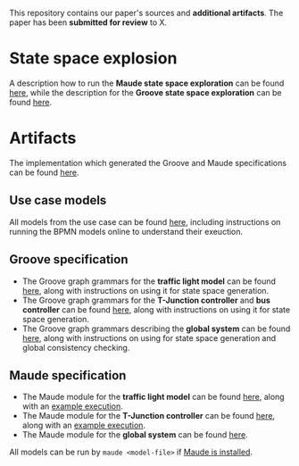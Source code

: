 This repository contains our paper's sources and **additional artifacts**. The paper has been **submitted for review** to X.

# State space explosion

A description how to run the **Maude state space exploration** can be found [here](./artifacts/maude/benchmark/maudeBenchmark.md), while the description for the **Groove state space exploration** can be found [here](./artifacts/graphGrammars/grooveBenchmark.md).


# Artifacts
The implementation which generated the Groove and Maude specifications can be found [here](https://github.com/timKraeuter/Rewrite_Rule_Generation).
## Use case models
All models from the use case can be found [here](./artifacts/use_case/README.md), including instructions on running the BPMN models online to understand their exeuction.

## Groove specification
- The Groove graph grammars for the **traffic light model** can be found [here](./artifacts/graphGrammars/trafficLight.gps/README.md), along with instructions on using it for state space generation.
- The Groove graph grammars for the **T-Junction controller** and **bus controller** can be found [here](./artifacts/graphGrammars/T-Junction.gps/README.md), along with instructions on using it for state space generation.
- The Groove graph grammars describing the **global system** can be found [here](./artifacts/graphGrammars/global.gps/README.md), along with instructions on using for state space generation and global consistency checking.

## Maude specification
- The Maude module for the **traffic light model** can be found [here](./artifacts/maude/trafficLight.maude), along with an [example execution](./artifacts/maude/trafficLight-output.txt).
- The Maude module for the **T-Junction controller** can be found [here](./artifacts/maude/tJunctionController.maude), along with an [example execution](./artifacts/maude/tJunctionController-output.txt).
- The Maude module for the **global system** can be found [here](./artifacts/maude/fullUsecase.maude).

All models can be run by ```maude <model-file>``` if [Maude is installed](https://maude.lcc.uma.es/maude30-manual-html/maude-manualch2.html#x13-230002.1).

